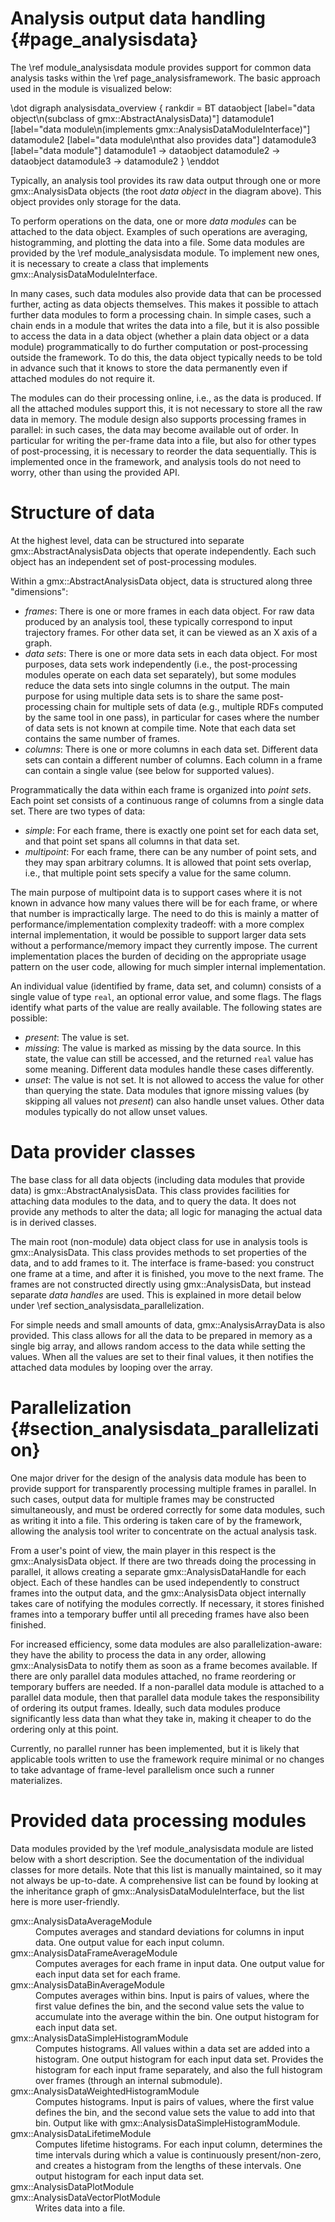 Analysis output data handling {#page_analysisdata}
=============================

The \ref module_analysisdata module provides support for common data analysis
tasks within the \ref page_analysisframework.  The basic approach used in the
module is visualized below:

\dot
  digraph analysisdata_overview {
    rankdir = BT
    dataobject [label="data object\n(subclass of gmx::AbstractAnalysisData)"]
    datamodule1 [label="data module\n(implements gmx::AnalysisDataModuleInterface)"]
    datamodule2 [label="data module\nthat also provides data"]
    datamodule3 [label="data module"]
    datamodule1 -> dataobject
    datamodule2 -> dataobject
    datamodule3 -> datamodule2
  }
\enddot

Typically, an analysis tool provides its raw data output through one or more
gmx::AnalysisData objects (the root _data object_ in the diagram above).
This object provides only storage for the data.

To perform operations on the data, one or more _data modules_ can be attached
to the data object.  Examples of such operations are averaging, histogramming,
and plotting the data into a file.  Some data modules are provided by the \ref
module_analysisdata module.  To implement new ones, it is necessary to create a
class that implements gmx::AnalysisDataModuleInterface.

In many cases, such data modules also provide data that can be processed
further, acting as data objects themselves.  This makes it possible to attach
further data modules to form a processing chain.  In simple cases, such a chain
ends in a module that writes the data into a file, but it is also possible to
access the data in a data object (whether a plain data object or a data module)
programmatically to do further computation or post-processing outside the
framework.  To do this, the data object typically needs to be told in advance
such that it knows to store the data permanently even if attached modules do
not require it.

The modules can do their processing online, i.e., as the data is produced.
If all the attached modules support this, it is not necessary to store all the
raw data in memory.  The module design also supports processing frames in
parallel: in such cases, the data may become available out of order.  In
particular for writing the per-frame data into a file, but also for other types
of post-processing, it is necessary to reorder the data sequentially.  This is
implemented once in the framework, and analysis tools do not need to worry,
other than using the provided API.


Structure of data
=================

At the highest level, data can be structured into separate
gmx::AbstractAnalysisData objects that operate independently.  Each such object
has an independent set of post-processing modules.

Within a gmx::AbstractAnalysisData object, data is structured along three
"dimensions":

 - _frames_: There is one or more frames in each data object.  For raw data
   produced by an analysis tool, these typically correspond to input trajectory
   frames.  For other data set, it can be viewed as an X axis of a graph.
 - _data sets_: There is one or more data sets in each data object.  For most
   purposes, data sets work independently (i.e., the post-processing modules
   operate on each data set separately), but some modules reduce the data sets
   into single columns in the output.  The main purpose for using multiple data
   sets is to share the same post-processing chain for multiple sets of data
   (e.g., multiple RDFs computed by the same tool in one pass), in particular
   for cases where the number of data sets is not known at compile time.
   Note that each data set contains the same number of frames.
 - _columns_: There is one or more columns in each data set.  Different data
   sets can contain a different number of columns.  Each column in a frame can
   contain a single value (see below for supported values).

Programmatically the data within each frame is organized into _point sets_.
Each point set consists of a continuous range of columns from a single data
set.  There are two types of data:

 - _simple_: For each frame, there is exactly one point set for each data set,
   and that point set spans all columns in that data set.
 - _multipoint_: For each frame, there can be any number of point sets, and
   they may span arbitrary columns.  It is allowed that point sets overlap,
   i.e., that multiple point sets specify a value for the same column.

The main purpose of multipoint data is to support cases where it is not known
in advance how many values there will be for each frame, or where that number
is impractically large.  The need to do this is mainly a matter of
performance/implementation complexity tradeoff: with a more complex internal
implementation, it would be possible to support larger data sets without a
performance/memory impact they currently impose.  The current implementation
places the burden of deciding on the appropriate usage pattern on the user
code, allowing for much simpler internal implementation.

An individual value (identified by frame, data set, and column) consists of a
single value of type `real`, an optional error value, and some flags.
The flags identify what parts of the value are really available.  The following
states are possible:
 - _present_: The value is set.
 - _missing_: The value is marked as missing by the data source.  In this
   state, the value can still be accessed, and the returned `real` value has
   some meaning.  Different data modules handle these cases differently.
 - _unset_: The value is not set.  It is not allowed to access the value for
   other than querying the state.  Data modules that ignore missing values
   (by skipping all values not _present_) can also handle unset values.
   Other data modules typically do not allow unset values.


Data provider classes
=====================

The base class for all data objects (including data modules that provide data)
is gmx::AbstractAnalysisData.  This class provides facilities for attaching
data modules to the data, and to query the data.  It does not provide any
methods to alter the data; all logic for managing the actual data is in derived
classes.

The main root (non-module) data object class for use in analysis tools is
gmx::AnalysisData.  This class provides methods to set properties of the data,
and to add frames to it.  The interface is frame-based: you construct one frame
at a time, and after it is finished, you move to the next frame.  The frames
are not constructed directly using gmx::AnalysisData, but instead separate
_data handles_ are used.  This is explained in more detail below under
\ref section_analysisdata_parallelization.

For simple needs and small amounts of data, gmx::AnalysisArrayData is also
provided.  This class allows for all the data to be prepared in memory as a
single big array, and allows random access to the data while setting the
values.  When all the values are set to their final values, it then notifies
the attached data modules by looping over the array.


Parallelization {#section_analysisdata_parallelization}
===============

One major driver for the design of the analysis data module has been to provide
support for transparently processing multiple frames in parallel.  In such
cases, output data for multiple frames may be constructed simultaneously, and
must be ordered correctly for some data modules, such as writing it into a
file.  This ordering is taken care of by the framework, allowing the analysis
tool writer to concentrate on the actual analysis task.

From a user's point of view, the main player in this respect is the
gmx::AnalysisData object.  If there are two threads doing the processing in
parallel, it allows creating a separate gmx::AnalysisDataHandle for each
object.  Each of these handles can be used independently to construct frames
into the output data, and the gmx::AnalysisData object internally takes care of
notifying the modules correctly.  If necessary, it stores finished frames into
a temporary buffer until all preceding frames have also been finished.

For increased efficiency, some data modules are also parallelization-aware:
they have the ability to process the data in any order, allowing
gmx::AnalysisData to notify them as soon as a frame becomes available.
If there are only parallel data modules attached, no frame reordering or
temporary buffers are needed.  If a non-parallel data module is attached to a
parallel data module, then that parallel data module takes the responsibility
of ordering its output frames.  Ideally, such data modules produce
significantly less data than what they take in, making it cheaper to do the
ordering only at this point.

Currently, no parallel runner has been implemented, but it is likely that
applicable tools written to use the framework require minimal or no changes to
take advantage of frame-level parallelism once such a runner materializes.


Provided data processing modules
================================

Data modules provided by the \ref module_analysisdata module are listed below
with a short description.  See the documentation of the individual classes for
more details.
Note that this list is manually maintained, so it may not always be up-to-date.
A comprehensive list can be found by looking at the inheritance graph of
gmx::AnalysisDataModuleInterface, but the list here is more user-friendly.

<dl>
<dt>gmx::AnalysisDataAverageModule</dt>
<dd>
Computes averages and standard deviations for columns in input data.
One output value for each input column.
</dd>
<dt>gmx::AnalysisDataFrameAverageModule</dt>
<dd>
Computes averages for each frame in input data.
One output value for each input data set for each frame.
</dd>
<dt>gmx::AnalysisDataBinAverageModule</dt>
<dd>
Computes averages within bins.  Input is pairs of values, where the first
value defines the bin, and the second value sets the value to accumulate into
the average within the bin.
One output histogram for each input data set.
</dd>
<dt>gmx::AnalysisDataSimpleHistogramModule</dt>
<dd>
Computes histograms.  All values within a data set are added into a histogram.
One output histogram for each input data set.
Provides the histogram for each input frame separately, and also the full
histogram over frames (through an internal submodule).
</dd>
<dt>gmx::AnalysisDataWeightedHistogramModule</dt>
<dd>
Computes histograms.  Input is pairs of values, where the first value defines
the bin, and the second value sets the value to add into that bin.
Output like with gmx::AnalysisDataSimpleHistogramModule.
</dd>
<dt>gmx::AnalysisDataLifetimeModule</dt>
<dd>
Computes lifetime histograms.  For each input column, determines the time
intervals during which a value is continuously present/non-zero, and creates a
histogram from the lengths of these intervals.
One output histogram for each input data set.
</dd>
<dt>gmx::AnalysisDataPlotModule</dt>
<dt>gmx::AnalysisDataVectorPlotModule</dt>
<dd>
Writes data into a file.
</dd>
</dl>
